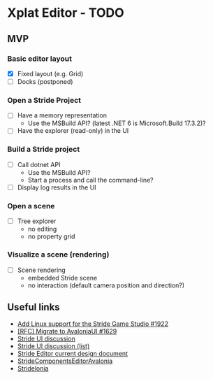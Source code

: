 # Xplat Editor - TODO

## MVP

### Basic editor layout

- [x] Fixed layout (e.g. Grid)
- [ ] Docks (postponed)

### Open a Stride Project

- [ ] Have a memory representation
	- Use the MSBuild API? (latest .NET 6 is Microsoft.Build 17.3.2)?
- [ ] Have the explorer (read-only) in the UI

### Build a Stride project

- [ ] Call dotnet API
	- Use the MSBuild API?
	- Start a process and call the command-line?
- [ ] Display log results in the UI

### Open a scene

- [ ] Tree explorer
	- no editing
	- no property grid
	
### Visualize a scene (rendering)
- [ ] Scene rendering
	- embedded Stride scene
	- no interaction (default camera position and direction?)

## Useful links

- [Add Linux support for the Stride Game Studio #1922](https://github.com/stride3d/stride/issues/1922)
- [[RFC] Migrate to AvaloniaUI #1629](https://github.com/stride3d/stride/issues/1629)
- [Stride UI discussion](https://gist.github.com/Eideren/6424455fd25f3820bbce6594d67e307b)
- [Stride UI discussion (list)](https://gist.github.com/Eideren/4eb0199e87eb0a89092a3cd21332aa47)
- [Stride Editor current design document](https://gist.github.com/manio143/b6666eedb1403deb5525961697d0c25d)
- [StrideComponentsEditorAvalonia](https://github.com/Kryptos-FR/StrideComponentsEditorAvalonia)
- [Stridelonia](https://github.com/TheKeyblader/Stridelonia)

